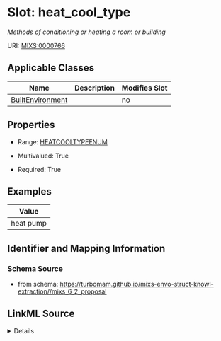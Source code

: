 # Slot: heat_cool_type


_Methods of conditioning or heating a room or building_



URI: [MIXS:0000766](https://w3id.org/mixs/0000766)



<!-- no inheritance hierarchy -->




## Applicable Classes

| Name | Description | Modifies Slot |
| --- | --- | --- |
[BuiltEnvironment](BuiltEnvironment.md) |  |  no  |







## Properties

* Range: [HEATCOOLTYPEENUM](HEATCOOLTYPEENUM.md)

* Multivalued: True

* Required: True






## Examples

| Value |
| --- |
| heat pump |

## Identifier and Mapping Information







### Schema Source


* from schema: https://turbomam.github.io/mixs-envo-struct-knowl-extraction//mixs_6_2_proposal




## LinkML Source

<details>
```yaml
name: heat_cool_type
description: Methods of conditioning or heating a room or building
title: heating and cooling system type
notes:
- type
examples:
- value: heat pump
from_schema: https://turbomam.github.io/mixs-envo-struct-knowl-extraction//mixs_6_2_proposal
rank: 1000
slot_uri: MIXS:0000766
multivalued: true
alias: heat_cool_type
domain_of:
- BuiltEnvironment
range: HEAT_COOL_TYPE_ENUM
required: true

```
</details>